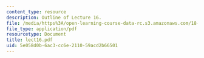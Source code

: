 ```yaml
---
content_type: resource
description: Outline of Lecture 16.
file: /media/https%3A/open-learning-course-data-rc.s3.amazonaws.com/18-413-error-correcting-codes-laboratory-spring-2004/5e058d0b6ac3cc6e211059acd2b66501_lect16.pdf
file_type: application/pdf
resourcetype: Document
title: lect16.pdf
uid: 5e058d0b-6ac3-cc6e-2110-59acd2b66501
---
```

